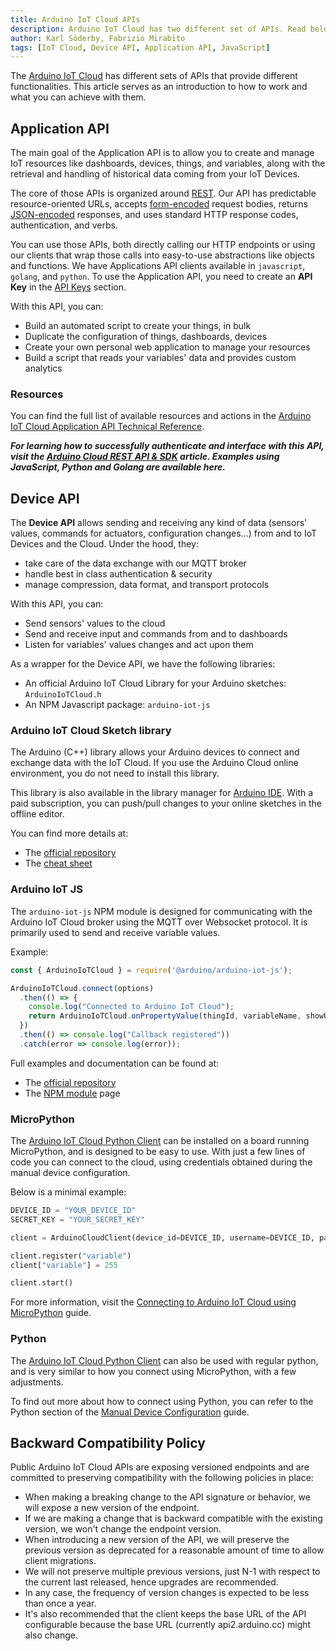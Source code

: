 ```yaml
---
title: Arduino IoT Cloud APIs
description: Arduino IoT Cloud has two different set of APIs. Read below to learn more
author: Karl Söderby, Fabrizio Mirabito
tags: [IoT Cloud, Device API, Application API, JavaScript]
---
```


The [Arduino IoT Cloud](https://create.arduino.cc/iot/) has different sets of APIs that provide different functionalities. This article serves as an introduction to how to work and what you can achieve with them.

## Application API

The main goal of the Application API is to allow you to create and manage IoT resources like dashboards, devices, things, and variables, along with the retrieval and handling of historical data coming from your IoT Devices. 

The core of those APIs is organized around  [REST](http://en.wikipedia.org/wiki/Representational_State_Transfer). Our API has predictable resource-oriented URLs, accepts  [form-encoded](https://en.wikipedia.org/wiki/POST_(HTTP)#Use_for_submitting_web_forms)  request bodies, returns  [JSON-encoded](http://www.json.org/) responses, and uses standard HTTP response codes, authentication, and verbs. 

You can use those APIs, both directly calling our HTTP endpoints or using our clients that wrap those calls into easy-to-use abstractions like objects and functions. We have Applications API clients available in `javascript`, `golang`, and `python`. To use the Application API, you need to create an **API Key** in the [API Keys](https://cloud.arduino.cc/home/api-keys) section.

With this API, you can:
- Build an automated script to create your things, in bulk
- Duplicate the configuration of things, dashboards, devices
- Create your own personal web application to manage your resources
- Build a script that reads your variables' data and provides custom analytics 

### Resources

You can find the full list of available resources and actions in the [Arduino IoT Cloud Application API Technical Reference](https://www.arduino.cc/reference/en/iot/api/).

***For learning how to successfully authenticate and interface with this API, visit the [Arduino Cloud REST API & SDK](https://docs.arduino.cc/arduino-cloud/getting-started/arduino-iot-api) article. Examples using JavaScript, Python and Golang are available here.***

## Device API

The **Device API** allows sending and receiving any kind of data (sensors' values, commands for actuators, configuration changes...) from and to IoT Devices and the Cloud. Under the hood, they:

- take care of the data exchange with our MQTT broker
- handle best in class authentication & security 
- manage compression, data format, and transport protocols

With this API, you can:
- Send sensors' values to the cloud
- Send and receive input and commands from and to dashboards
- Listen for variables' values changes and act upon them

As a wrapper for the Device API, we have the following libraries:
	
- An official Arduino IoT Cloud Library for your Arduino sketches: `ArduinoIoTCloud.h` 
- An NPM Javascript package: `arduino-iot-js` 

### Arduino IoT Cloud Sketch library

The Arduino (C++) library allows your Arduino devices to connect and exchange data with the IoT Cloud. If you use the Arduino Cloud online environment, you do not need to install this library.

This library is also available in the library manager for [Arduino IDE](https://www.arduino.cc/en/software). With a paid subscription, you can push/pull changes to your online sketches in the offline editor.

You can find more details at:

- The [official repository](https://github.com/arduino-libraries/ArduinoIoTCloud)
- The [cheat sheet](https://docs.arduino.cc/arduino-cloud/getting-started/technical-reference)

### Arduino IoT JS

The `arduino-iot-js` NPM module is designed for communicating with the Arduino IoT Cloud broker using the MQTT over Websocket protocol. It is primarily used to send and receive variable values.

Example:

```js
const { ArduinoIoTCloud } = require('@arduino/arduino-iot-js');

ArduinoIoTCloud.connect(options)
  .then(() => {
    console.log("Connected to Arduino IoT Cloud");
    return ArduinoIoTCloud.onPropertyValue(thingId, variableName, showUpdates = value => console.log(value));
  })
  .then(() => console.log("Callback registered"))
  .catch(error => console.log(error));
```

Full examples and documentation can be found at:

- The [official repository](https://github.com/arduino/arduino-iot-js)
- The [NPM module](https://www.npmjs.com/package/arduino-iot-js) page  

### MicroPython

The [Arduino IoT Cloud Python Client](https://github.com/arduino/arduino-iot-cloud-py) can be installed on a board running MicroPython, and is designed to be easy to use. With just a few lines of code you can connect to the cloud, using credentials obtained during the manual device configuration.

Below is a minimal example:

```python
DEVICE_ID = "YOUR_DEVICE_ID"
SECRET_KEY = "YOUR_SECRET_KEY"

client = ArduinoCloudClient(device_id=DEVICE_ID, username=DEVICE_ID, password=SECRET_KEY)

client.register("variable")  
client["variable"] = 255

client.start()
```

For more information, visit the [Connecting to Arduino IoT Cloud using MicroPython](/arduino-cloud/getting-started/iot-cloud-micropython) guide.

### Python

The [Arduino IoT Cloud Python Client](https://github.com/arduino/arduino-iot-cloud-py) can also be used with regular python, and is very similar to how you connect using MicroPython, with a few adjustments.

To find out more about how to connect using Python, you can refer to the Python section of the [Manual Device Configuration](/arduino-cloud/getting-started/manual-device#python) guide.

## Backward Compatibility Policy

Public Arduino IoT Cloud APIs are exposing versioned endpoints and are committed to preserving compatibility with the following policies in place:
- When making a breaking change to the API signature or behavior, we will expose a new version of the endpoint.
- If we are making a change that is backward compatible with the existing version, we won't change the endpoint version.
- When introducing a new version of the API, we will preserve the previous version as deprecated for a reasonable amount of time to allow client migrations.
- We will not preserve multiple previous versions, just N-1 with respect to the current last released, hence upgrades are recommended.
- In any case, the frequency of version changes is expected to be less than once a year.
- It's also recommended that the client keeps the base URL of the API configurable because the base URL (currently api2.arduino.cc) might also change.